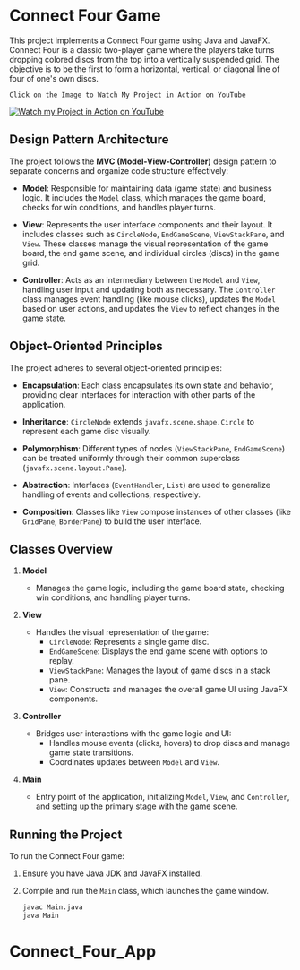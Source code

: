 # Connect Four Game

This project implements a Connect Four game using Java and JavaFX. Connect Four is a classic two-player game where the players take turns dropping colored discs from the top into a vertically suspended grid. The objective is to be the first to form a horizontal, vertical, or diagonal line of four of one's own discs.

```
Click on the Image to Watch My Project in Action on YouTube
```
[![Watch my Project in Action on YouTube](https://raw.githubusercontent.com/yohancho316/Connect_Four_App/main/src/demo/connector_four_demo.gif)]([https://www.youtube.com/watch?v=jEK_BHXmWkg](https://youtu.be/O-70gu_kez8))

## Design Pattern Architecture

The project follows the **MVC (Model-View-Controller)** design pattern to separate concerns and organize code structure effectively:

- **Model**: Responsible for maintaining data (game state) and business logic. It includes the `Model` class, which manages the game board, checks for win conditions, and handles player turns.

- **View**: Represents the user interface components and their layout. It includes classes such as `CircleNode`, `EndGameScene`, `ViewStackPane`, and `View`. These classes manage the visual representation of the game board, the end game scene, and individual circles (discs) in the game grid.

- **Controller**: Acts as an intermediary between the `Model` and `View`, handling user input and updating both as necessary. The `Controller` class manages event handling (like mouse clicks), updates the `Model` based on user actions, and updates the `View` to reflect changes in the game state.

## Object-Oriented Principles

The project adheres to several object-oriented principles:

- **Encapsulation**: Each class encapsulates its own state and behavior, providing clear interfaces for interaction with other parts of the application.

- **Inheritance**: `CircleNode` extends `javafx.scene.shape.Circle` to represent each game disc visually.

- **Polymorphism**: Different types of nodes (`ViewStackPane`, `EndGameScene`) can be treated uniformly through their common superclass (`javafx.scene.layout.Pane`).

- **Abstraction**: Interfaces (`EventHandler`, `List`) are used to generalize handling of events and collections, respectively.

- **Composition**: Classes like `View` compose instances of other classes (like `GridPane`, `BorderPane`) to build the user interface.

## Classes Overview

1. **Model**
   - Manages the game logic, including the game board state, checking win conditions, and handling player turns.

2. **View**
   - Handles the visual representation of the game:
     - `CircleNode`: Represents a single game disc.
     - `EndGameScene`: Displays the end game scene with options to replay.
     - `ViewStackPane`: Manages the layout of game discs in a stack pane.
     - `View`: Constructs and manages the overall game UI using JavaFX components.

3. **Controller**
   - Bridges user interactions with the game logic and UI:
     - Handles mouse events (clicks, hovers) to drop discs and manage game state transitions.
     - Coordinates updates between `Model` and `View`.

4. **Main**
   - Entry point of the application, initializing `Model`, `View`, and `Controller`, and setting up the primary stage with the game scene.

## Running the Project

To run the Connect Four game:

1. Ensure you have Java JDK and JavaFX installed.
2. Compile and run the `Main` class, which launches the game window.

   ```bash
   javac Main.java
   java Main
# Connect_Four_App
